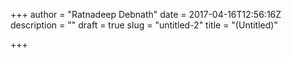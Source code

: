 +++
author = "Ratnadeep Debnath"
date = 2017-04-16T12:56:16Z
description = ""
draft = true
slug = "untitled-2"
title = "(Untitled)"

+++




